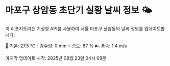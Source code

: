 
# 마포구 상암동 초단기 실황 날씨 정보 🌤️

이 리포지토리는 기상청 API를 사용하여 서울 마포구 상암동의 날씨 정보를 업데이트합니다. 

🌡️ 기온: 27.5 ℃
💧 강수량: 0 mm
💦 습도: 87 %
🌬️ 풍속: 1.4 m/s

마지막 업데이트 시각: 2025년 08월 23일 04시 08분    
